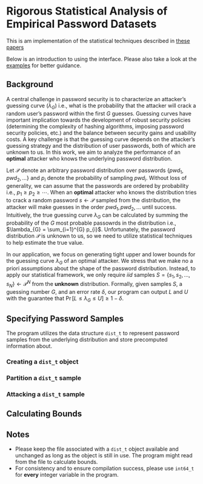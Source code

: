 # Rigorous Statistical Analysis of Empirical Password Datasets

This is am implementation of the statistical techniques described in [these papers](papers/)

Below is an introduction to using the interface. Please also take a look at the [examples](examples/) for better guidance.

## Background
A central challenge in password security is to characterize an attacker’s guessing curve ($\lambda_{G}$) i.e., what is the probability that the attacker will crack a random user’s password within the first $G$ guesses. Guessing curves have important implication towards the development of robust security policies (determining the complexity of hashing algorithms, imposing password security policies, etc.) and the balance between security gains and usability costs. A key challenge is that the guessing curve depends on the attacker’s guessing strategy and the distribution of user passwords, both of which are unknown to us. In this work, we aim to analyze the performance of an **optimal** attacker who knows the underlying password distribution.

Let $\mathcal{P}$ denote an arbitrary password distribution over passwords $\{pwd_{1}, pwd_{2}, \ldots\}$ and $p_{i}$ denote the probability of sampling $pwd_{i}$. Without loss of generality, we can assume that the passwords are ordered by probability i.e., $p_{1} \geq p_{2} \geq \cdots$. When an **optimal** attacker who knows the distribution tries to crack a random password $s \leftarrow \mathcal{P}$ sampled from the distribution, the attacker will make guesses in the order $pwd_{1}, pwd_{2}, \ldots$ until success. Intuitively, the true guessing curve $\lambda_{G}$ can be calculated by summing the probability of the $G$ most probable passowrds in the distribution i.e., $\lambda_{G} = \sum_{i=1}^{G} p_{i}$. Unfortunately, the password distribution $\mathcal{P}$ is unknown to us, so we need to utilize statistical techniques to help estimate the true value.

In our application, we focus on generating tight upper and lower bounds for the guessing curve $\lambda_{G}$ of an optimal attacker. We stress that we make no a priori assumptions about the shape of the password distribution. Instead, to apply our statistical framework, we only require *iid* samples $S = \{s_{1}, s_{2}, \ldots, s_{N}\} \leftarrow \mathcal{P}^{N}$ from the **unknown** distribution. Formally, given samples $S$, a guessing number $G$, and an error rate $\delta$, our program can output $L$ and $U$ with the guarantee that $\Pr[L \leq \lambda_{G} \leq U] \geq 1 - \delta$.
 
## Specifying Password Samples

The program utilizes the data structure `dist_t` to represent password samples from the underlying distribution and store precomputed information about. 

### Creating a `dist_t` object

### Partition a `dist_t` sample

### Attacking a `dist_t` sample

## Calculating Bounds

## Notes
- Please keep the file associated with a `dist_t` object available and unchanged as long as the object is still in use. The program might read from the file to calculate bounds.
- For consistency and to ensure compilation success, please use `int64_t` for **every** integer variable in the program.

